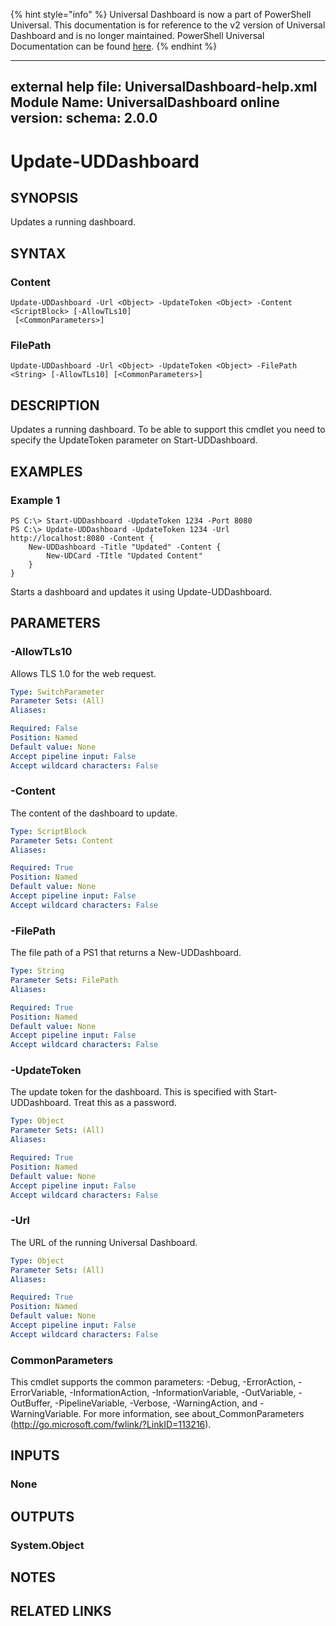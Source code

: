﻿{% hint style="info" %}
Universal Dashboard is now a part of PowerShell Universal. This documentation is for reference to the v2 version of Universal Dashboard and is no longer maintained. PowerShell Universal Documentation can be found [here](https://docs.ironmansoftware.com).
{% endhint %}


---
external help file: UniversalDashboard-help.xml
Module Name: UniversalDashboard
online version: 
schema: 2.0.0
---

# Update-UDDashboard

## SYNOPSIS
Updates a running dashboard. 

## SYNTAX

### Content
```
Update-UDDashboard -Url <Object> -UpdateToken <Object> -Content <ScriptBlock> [-AllowTLs10]
 [<CommonParameters>]
```

### FilePath
```
Update-UDDashboard -Url <Object> -UpdateToken <Object> -FilePath <String> [-AllowTLs10] [<CommonParameters>]
```

## DESCRIPTION
Updates a running dashboard. To be able to support this cmdlet you need to specify the UpdateToken parameter on Start-UDDashboard. 

## EXAMPLES

### Example 1
```
PS C:\> Start-UDDashboard -UpdateToken 1234 -Port 8080
PS C:\> Update-UDDashboard -UpdateToken 1234 -Url http://localhost:8080 -Content {
    New-UDDashboard -Title "Updated" -Content {
        New-UDCard -TItle "Updated Content"
    }
}
```

Starts a dashboard and updates it using Update-UDDashboard. 

## PARAMETERS

### -AllowTLs10
Allows TLS 1.0 for the web request. 

```yaml
Type: SwitchParameter
Parameter Sets: (All)
Aliases: 

Required: False
Position: Named
Default value: None
Accept pipeline input: False
Accept wildcard characters: False
```

### -Content
The content of the dashboard to update. 

```yaml
Type: ScriptBlock
Parameter Sets: Content
Aliases: 

Required: True
Position: Named
Default value: None
Accept pipeline input: False
Accept wildcard characters: False
```

### -FilePath
The file path of a PS1 that returns a New-UDDashboard.

```yaml
Type: String
Parameter Sets: FilePath
Aliases: 

Required: True
Position: Named
Default value: None
Accept pipeline input: False
Accept wildcard characters: False
```

### -UpdateToken
The update token for the dashboard. This is specified with Start-UDDashboard. Treat this as a password. 

```yaml
Type: Object
Parameter Sets: (All)
Aliases: 

Required: True
Position: Named
Default value: None
Accept pipeline input: False
Accept wildcard characters: False
```

### -Url
The URL of the running Universal Dashboard. 

```yaml
Type: Object
Parameter Sets: (All)
Aliases: 

Required: True
Position: Named
Default value: None
Accept pipeline input: False
Accept wildcard characters: False
```

### CommonParameters
This cmdlet supports the common parameters: -Debug, -ErrorAction, -ErrorVariable, -InformationAction, -InformationVariable, -OutVariable, -OutBuffer, -PipelineVariable, -Verbose, -WarningAction, and -WarningVariable. For more information, see about_CommonParameters (http://go.microsoft.com/fwlink/?LinkID=113216).

## INPUTS

### None

## OUTPUTS

### System.Object

## NOTES

## RELATED LINKS



